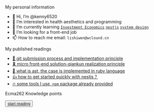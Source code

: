 My personal information

-   👋 Hi, I’m @kenny6520
-   👀 I’m interested in health aesthetics and programming
-   🌱 I’m currently learning [`Investment Economics`](https://www.economist.com/finance-and-economics/) [`nestjs`](https://docs.nestjs.com/) [`system design`](https://github.com/donnemartin/system-design-primer)
-   💞️ I’m looking for a front-end job
-   📫 How to reach me email: `lishiwen@wclound.cn`

<!---
kenny6520/kenny6520 is a ✨ special ✨ repository because its `README.md` (this file) appears on your GitHub profile.
You can click the Preview link to take a look at your changes.
--->

My published readings

-   [🌟 git submission process and implementation principle](https://github.com/kenny6520/shared/tree/main/git-share)
-   [🎗 micro front-end solution-qiankun realization principle](https://github.com/kenny6520/shared/tree/main/micro-qiankun)
-   [👀 what is ast, the case is implemented in ruby language](https://github.com/kenny6520/shared/tree/main/ast-for-ruby)
-   [👍 how to get started quickly with nestjs？](https://github.com/kenny6520/todo-server)
-   [🔥 some tools I use, `npm` package already provided](https://github.com/kenny6520/browser-utily-tools/blob/HEAD/docs/api.md)

Ecma262 Knowledge points

<button>[start reading](./ecma262/readme.md)</button>
